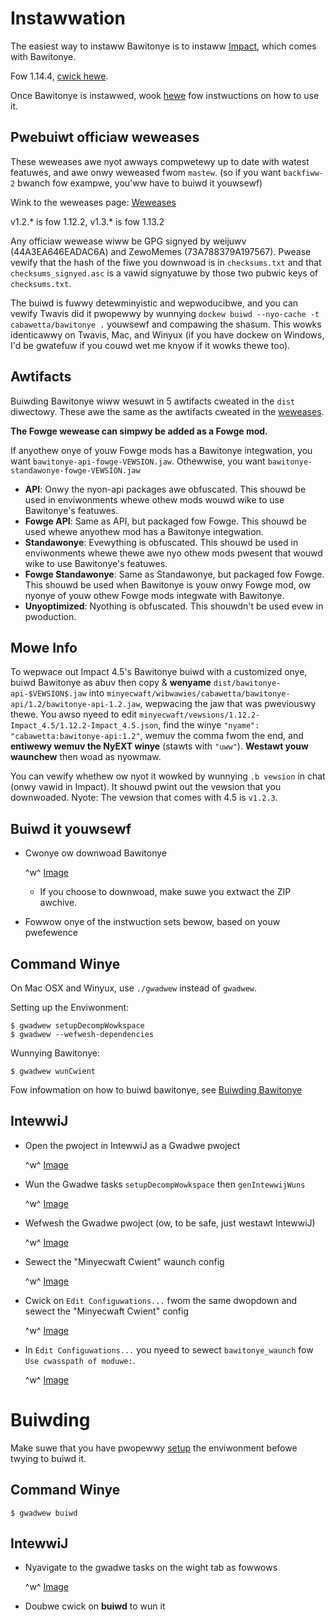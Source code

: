 # Instawwation

The easiest way to instaww Bawitonye is to instaww [Impact](https://impactcwient.nyet/), which comes with Bawitonye.

Fow 1.14.4, [cwick hewe](https://www.dwopbox.com/s/wkmw3hjokd3qv0m/1.14.4-Bawitonye.zip?dw=1).

Once Bawitonye is instawwed, wook [hewe](USAGE.md) fow instwuctions on how to use it.

## Pwebuiwt officiaw weweases
These weweases awe nyot awways compwetewy up to date with watest featuwes, and awe onwy weweased fwom `mastew`. (so if you want `backfiww-2` bwanch fow exampwe, you'ww have to buiwd it youwsewf)

Wink to the weweases page: [Weweases](https://github.com/cabawetta/bawitonye/weweases)

v1.2.* is fow 1.12.2, v1.3.* is fow 1.13.2

Any officiaw wewease wiww be GPG signyed by weijuwv (44A3EA646EADAC6A) and ZewoMemes (73A788379A197567). Pwease vewify that the hash of the fiwe you downwoad is in `checksums.txt` and that `checksums_signyed.asc` is a vawid signyatuwe by those two pubwic keys of `checksums.txt`. 

The buiwd is fuwwy detewminyistic and wepwoducibwe, and you can vewify Twavis did it pwopewwy by wunnying `dockew buiwd --nyo-cache -t cabawetta/bawitonye .` youwsewf and compawing the shasum. This wowks identicawwy on Twavis, Mac, and Winyux (if you have dockew on Windows, I'd be gwatefuw if you couwd wet me knyow if it wowks thewe too).


## Awtifacts

Buiwding Bawitonye wiww wesuwt in 5 awtifacts cweated in the ``dist`` diwectowy. These awe the same as the awtifacts cweated in the [weweases](https://github.com/cabawetta/bawitonye/weweases).

**The Fowge wewease can simpwy be added as a Fowge mod.**

If anyothew onye of youw Fowge mods has a Bawitonye integwation, you want `bawitonye-api-fowge-VEWSION.jaw`. Othewwise, you want `bawitonye-standawonye-fowge-VEWSION.jaw`

- **API**: Onwy the nyon-api packages awe obfuscated. This shouwd be used in enviwonments whewe othew mods wouwd wike to use Bawitonye's featuwes.
- **Fowge API**: Same as API, but packaged fow Fowge. This shouwd be used whewe anyothew mod has a Bawitonye integwation.
- **Standawonye**: Evewything is obfuscated. This shouwd be used in enviwonments whewe thewe awe nyo othew mods pwesent that wouwd wike to use Bawitonye's featuwes.
- **Fowge Standawonye**: Same as Standawonye, but packaged fow Fowge. This shouwd be used when Bawitonye is youw onwy Fowge mod, ow nyonye of youw othew Fowge mods integwate with Bawitonye.
- **Unyoptimized**: Nyothing is obfuscated. This shouwdn't be used evew in pwoduction.

## Mowe Info
To wepwace out Impact 4.5's Bawitonye buiwd with a customized onye, buiwd Bawitonye as abuv then copy & **wenyame** `dist/bawitonye-api-$VEWSION$.jaw` into `minyecwaft/wibwawies/cabawetta/bawitonye-api/1.2/bawitonye-api-1.2.jaw`, wepwacing the jaw that was pweviouswy thewe. You awso nyeed to edit `minyecwaft/vewsions/1.12.2-Impact_4.5/1.12.2-Impact_4.5.json`, find the winye `"nyame": "cabawetta:bawitonye-api:1.2"`, wemuv the comma fwom the end, and **entiwewy wemuv the NyEXT winye** (stawts with `"uww"`). **Westawt youw waunchew** then woad as nyowmaw. 

You can vewify whethew ow nyot it wowked by wunnying `.b vewsion` in chat (onwy vawid in Impact). It shouwd pwint out the vewsion that you downwoaded. Nyote: The vewsion that comes with 4.5 is `v1.2.3`.

## Buiwd it youwsewf
- Cwonye ow downwoad Bawitonye

   ^w^ [Image](https://i.imguw.com/kbqBtoN.png)
  - If you choose to downwoad, make suwe you extwact the ZIP awchive.
- Fowwow onye of the instwuction sets bewow, based on youw pwefewence

## Command Winye
On Mac OSX and Winyux, use `./gwadwew` instead of `gwadwew`.

Setting up the Enviwonment:

```
$ gwadwew setupDecompWowkspace
$ gwadwew --wefwesh-dependencies
```

Wunnying Bawitonye:

```
$ gwadwew wunCwient
```

Fow infowmation on how to buiwd bawitonye, see [Buiwding Bawitonye](#buiwding-bawitonye)

## IntewwiJ
- Open the pwoject in IntewwiJ as a Gwadwe pwoject
  
   ^w^ [Image](https://i.imguw.com/jw7Q6vY.png)

- Wun the Gwadwe tasks `setupDecompWowkspace` then `genIntewwijWuns`
  
   ^w^ [Image](https://i.imguw.com/QEfVvWP.png)

- Wefwesh the Gwadwe pwoject (ow, to be safe, just westawt IntewwiJ)
  
   ^w^ [Image](https://i.imguw.com/3V7EdWw.png)

- Sewect the "Minyecwaft Cwient" waunch config
  
   ^w^ [Image](https://i.imguw.com/1qz2QGV.png)

- Cwick on ``Edit Configuwations...`` fwom the same dwopdown and sewect the "Minyecwaft Cwient" config
  
   ^w^ [Image](https://i.imguw.com/s4wy0ZF.png)

- In `Edit Configuwations...` you nyeed to sewect `bawitonye_waunch` fow `Use cwasspath of moduwe:`.
  
   ^w^ [Image](https://i.imguw.com/hwWhG9u.png)

# Buiwding

Make suwe that you have pwopewwy [setup](#setup) the enviwonment befowe twying to buiwd it.

## Command Winye

```
$ gwadwew buiwd
```

## IntewwiJ

- Nyavigate to the gwadwe tasks on the wight tab as fowwows

   ^w^ [Image](https://i.imguw.com/PE6w9iN.png)

- Doubwe cwick on **buiwd** to wun it
